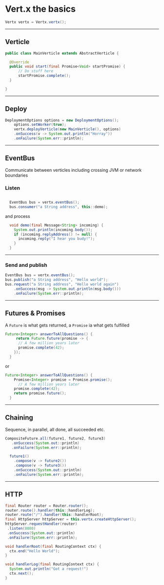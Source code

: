 # Vert.x the basics

```java
Vertx vertx = Vertx.vertx();
```

---

## Verticle

```java
public class MainVerticle extends AbstractVerticle {

  @Override
  public void start(final Promise<Void> startPromise) {
      // Do stuff here
      startPromise.complete();
  }

}
```

---

## Deploy

```java
DeploymentOptions options = new DeploymentOptions();
    options.setWorker(true);
    vertx.deployVerticle(new MainVerticle(), options)
    .onSuccess(v -> System.out.println("Horray"))
    .onFailure(System.err::println);
```

---

## EventBus

Communicate between verticles including crossing JVM or network boundaries

### Listen

```java

  EventBus bus = vertx.eventBus();
  bus.consumer("a String address", this::demo);

```

and process

```java
  void demo(final Message<String> incoming) {
    System.out.println(incoming.body());
    if (incoming.replyAddress() != null) {
      incoming.reply("I hear you budy!");
    }
  }
```

---

### Send and publish

```java
EventBus bus = vertx.eventBus();
bus.publish("a String address", "Hello world");
bus.request("a String address", "Hello world again")
    .onSuccess(msg -> System.out.println(msg.body()))
    .onFailure(System.err::println);
```

---

## Futures & Promises

A `Future` is what gets returned, a `Promise` ia what gets fulfilled

```java
Future<Integer> answerToAllQuestions() {
     return Future.future(promise -> {
      // A few million years later
      promise.complete(42);
    });
  }
```

or

```java
Future<Integer> answerToAllQuestions() {
    Promise<Integer> promise = Promise.promise();
      // A few million years later
    promise.complete(42);
    return promise.future();
  }
```

---

## Chaining

Sequence, in parallel, all done, all succeeded etc.

```java
CompositeFuture.all(future1, future2, future3)
   .onSuccess(System.out::println)
   .onFailure(System.err::println);
```

```java
  future1()
    .compose(v -> future2())
    .compose(v -> future3())
    .onSuccess(System.out::println)
    .onFailure(System.err::println);
```

---

## HTTP

```java
final Router router = Router.router();
router.route().handler(this::handlerLog);
router.route("/").handler(this::handlerRoot);
final HttpServer httpServer = this.vertx.createHttpServer();
httpServer.requestHandler(router)
 .listen(8080)
 .onSuccess(System.out::println)
 .onFailure(System.err::println);
```

```java
void handlerRoot(final RoutingContext ctx) {
  ctx.end("Hello World");
}

void handlerLog(final RoutingContext ctx) {
  System.out.println("Got a request!")
  ctx.next();
}
```
